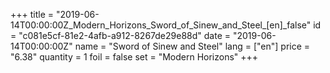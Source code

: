 +++
title = "2019-06-14T00:00:00Z_Modern_Horizons_Sword_of_Sinew_and_Steel_[en]_false"
id = "c081e5cf-81e2-4afb-a912-8267de29e88d"
date = "2019-06-14T00:00:00Z"
name = "Sword of Sinew and Steel"
lang = ["en"]
price = "6.38"
quantity = 1
foil = false
set = "Modern Horizons"
+++
